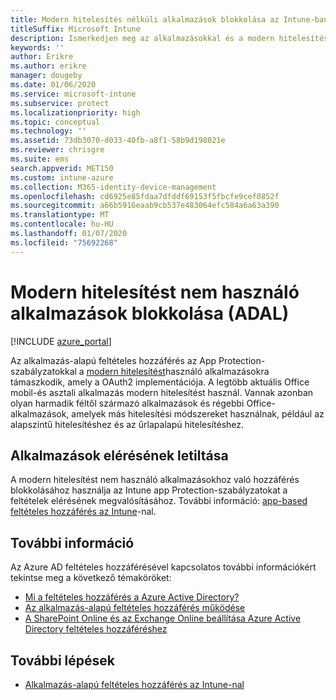 ```yaml
---
title: Modern hitelesítés nélküli alkalmazások blokkolása az Intune-ban
titleSuffix: Microsoft Intune
description: Ismerkedjen meg az alkalmazásokkal és a modern hitelesítéssel (ADAL) Microsoft Intune használatával.
keywords: ''
author: Erikre
ms.author: erikre
manager: dougeby
ms.date: 01/06/2020
ms.service: microsoft-intune
ms.subservice: protect
ms.localizationpriority: high
ms.topic: conceptual
ms.technology: ''
ms.assetid: 73db3070-d033-40fb-a8f1-58b9d198021e
ms.reviewer: chrisgre
ms.suite: ems
search.appverid: MET150
ms.custom: intune-azure
ms.collection: M365-identity-device-management
ms.openlocfilehash: cd6925e85fdaa7dfddf69153f5fbcfe9cef0852f
ms.sourcegitcommit: a66b5916eaab9cb537e483064efc584a6a63a390
ms.translationtype: MT
ms.contentlocale: hu-HU
ms.lasthandoff: 01/07/2020
ms.locfileid: "75692268"
---
```

# <a name="block-apps-that-dont-use-modern-authentication-adal"></a>Modern hitelesítést nem használó alkalmazások blokkolása (ADAL)

[!INCLUDE [azure_portal](../includes/azure_portal.md)]

Az alkalmazás-alapú feltételes hozzáférés az App Protection-szabályzatokkal a [modern hitelesítést](https://support.office.com/article/Using-Office-365-modern-authentication-with-Office-clients-776c0036-66fd-41cb-8928-5495c0f9168a)használó alkalmazásokra támaszkodik, amely a OAuth2 implementációja. A legtöbb aktuális Office mobil-és asztali alkalmazás modern hitelesítést használ. Vannak azonban olyan harmadik féltől származó alkalmazások és régebbi Office-alkalmazások, amelyek más hitelesítési módszereket használnak, például az alapszintű hitelesítéshez és az űrlapalapú hitelesítéshez.

## <a name="block-access-to-apps"></a>Alkalmazások elérésének letiltása

A modern hitelesítést nem használó alkalmazásokhoz való hozzáférés blokkolásához használja az Intune app Protection-szabályzatokat a feltételek elérésének megvalósításához. További információ: [app-based feltételes hozzáférés az Intune](app-based-conditional-access-intune.md)-nal.

## <a name="additional-information"></a>További információ

Az Azure AD feltételes hozzáférésével kapcsolatos további információkért tekintse meg a következő témaköröket:
- [Mi a feltételes hozzáférés a Azure Active Directory?](https://docs.microsoft.com/azure/active-directory/conditional-access/overview)
- [Az alkalmazás-alapú feltételes hozzáférés működése](app-based-conditional-access-intune.md#how-app-based-conditional-access-works)
- [A SharePoint Online és az Exchange Online beállítása Azure Active Directory feltételes hozzáféréshez](https://docs.microsoft.com/azure/active-directory/conditional-access/conditional-access-for-exo-and-spo)

## <a name="next-steps"></a>További lépések

- [Alkalmazás-alapú feltételes hozzáférés az Intune-nal](app-based-conditional-access-intune.md)
